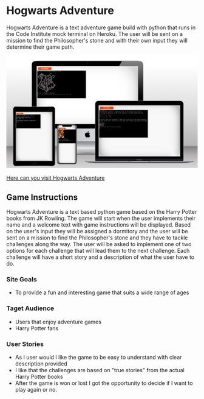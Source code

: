 # Hogwarts Adventure

Hogwarts Adventure is a text adventure game build with python that runs in the Code Institute mock terminal on Heroku. 
The user will be sent on a mission to find the Philosopher's stone and with their own input they will determine their game path.

![Mockup](documents/readme_img/mockup-hogwarts-adventures.png)

[Here can you visit Hogwarts Adventure](https://hogwarts-adventure-9b2d26ffdabb.herokuapp.com/)


## Game Instructions
Hogwarts Adventure is a text based python game based on the Harry Potter books from JK Rowling.
The game will start when the user implements their name and a welcome text with game instructions will be displayed.
Based on the user's input they will be assigned a dormitory and the user will be sent on a mission to find the Philosopher's stone and they have to tackle challenges along the way. The user will be asked to implement one of two options for each challenge that will lead them to the next challenge.
Each challenge will have a short story and a description of what the user have to do.


### Site Goals
* To provide a fun and interesting game that suits a wide range of ages

### Taget Audience
* Users that enjoy adventure games
* Harry Potter fans


### User Stories
* As I user would I like the game to be easy to understand with clear description provided
* I like that the challenges are based on "true stories" from the actual Harry Potter books
* After the game is won or lost I got the opportunity to decide if I want to play again or no.




